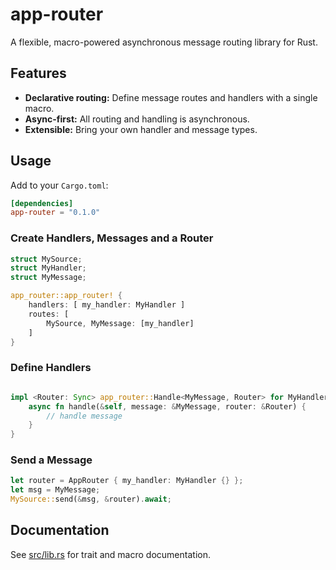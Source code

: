 # app-router

A flexible, macro-powered asynchronous message routing library for Rust.

## Features

- **Declarative routing:** Define message routes and handlers with a single macro.
- **Async-first:** All routing and handling is asynchronous.
- **Extensible:** Bring your own handler and message types.

## Usage

Add to your `Cargo.toml`:

```toml
[dependencies]
app-router = "0.1.0"
```

### Create Handlers, Messages and a Router

```rust
struct MySource;
struct MyHandler;
struct MyMessage;

app_router::app_router! {
    handlers: [ my_handler: MyHandler ]
    routes: [
        MySource, MyMessage: [my_handler]
    ]
}
```

### Define Handlers

```rust

impl <Router: Sync> app_router::Handle<MyMessage, Router> for MyHandler {
    async fn handle(&self, message: &MyMessage, router: &Router) {
        // handle message
    }
}

```

### Send a Message

```rust
let router = AppRouter { my_handler: MyHandler {} };
let msg = MyMessage;
MySource::send(&msg, &router).await;
```

## Documentation

See [src/lib.rs](src/lib.rs) for trait and macro documentation.

##